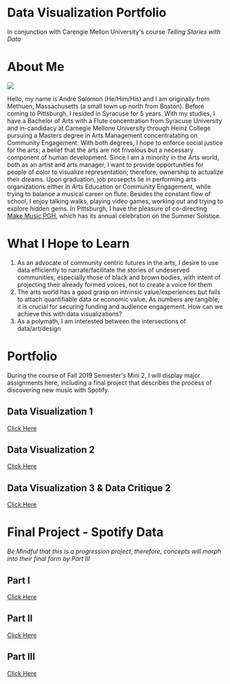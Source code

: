 # Data Visualization Portfolio
In conjunction with Carengie Mellon University's course *Telling Stories with Data*

# About Me
![](http://www.makemusicpittsburgh.org/wp-content/uploads/sites/15/2019/07/andre-e1562698139943-400x400.jpg)

Hello, my name is André Solomon (He/Him/His) and I am originally from Methuen, Massachusetts (a small town up north from Boston). Before coming to Pittsburgh, I resided in Syracuse for 5 years. With my studies, I have a Bachelor of Arts with a Flute concentration from Syracuse University and in-candidacy at Carnegie Mellone University through Heinz College pursuing a Masters degree in Arts Management concentratating on Community Engagement. With both degrees, I hope to enforce social justice for the arts; a belief that the arts are not frivolous but a necessary component of human development. Since I am a minority in the Arts world, both as an artist and arts manager, I want to provide opportunities for people of color to visualize representation; therefore, ownership to actualize their dreams. Upon graduation, job prosepcts lie in performing arts organizations either in Arts Education or Community Engagement, while trying to balance a musical career on flute. Besides the constant flow of school, I enjoy talking walks, playing video games, working out and trying to explore hidden gems. In Pittsburgh, I have the pleasure of co-directing [Make Music PGH](http://www.makemusicpittsburgh.org), which has its annual celebration on the Summer Solstice.

# What I Hope to Learn
1. As an advocate of community centric futures in the arts, I desire to use data efficiently to narrate/facilitate the stories of undeserved communities, especially those of black and brown bodies, with intent of projecting their already formed voices, not to create a voice for them
2. The arts world has a good grasp on intrinsic value/experiences but fails to attach quantifiable data or economic value. As numbers are tangible, it is crucial for securing funding and audience engagement. How can we achieve this with data visualizations?
3. As a polymath, I am interested between the intersections of data/art/design

# Portfolio 
During the course of Fall 2019 Semester's Mini 2, I will display major assignments here, including a final project that describes the process of discovering new music with Spotify.

## Data Visualization 1
[Click Here](/DataViz1.md)

## Data Visualization 2
[Click Here](/DataViz2.md)

## Data Visualization 3 & Data Critique 2
[Click Here](/DataViz3andDataCritique2.md)

# Final Project - Spotify Data 
*Be Mindful that this is a progression project, therefore, concepts will morph into their final form by Part III*
## Part I
[Click Here](/FinalProjectPart1.md)
## Part II
[Click Here](/FinalProjectPart2.md)
## Part III
[Click Here](/FinalProjectPart3.md)
